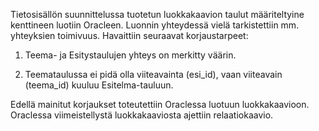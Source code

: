 Tietosisällön suunnittelussa tuotetun luokkakaavion taulut määriteltyine kenttineen luotiin Oracleen. 
Luonnin yhteydessä vielä tarkistettiin mm. yhteyksien toimivuus. Havaittiin seuraavat korjaustarpeet:

1. Teema- ja Esitystaulujen yhteys on merkitty väärin. 

2. Teemataulussa ei pidä olla viiteavainta (esi_id), vaan viiteavain (teema_id) kuuluu Esitelma-tauluun. 

Edellä mainitut korjaukset toteutettiin Oraclessa luotuun luokkakaavioon. Oraclessa viimeistellystä luokkakaaviosta ajettiin relaatiokaavio. 
